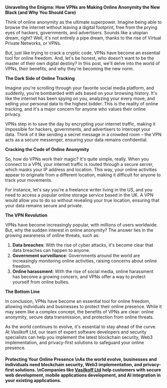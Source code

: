 **Unraveling the Enigma: How VPNs are Making Online Anonymity the New Black (and Why You Should Care)**

Think of online anonymity as the ultimate superpower. Imagine being able to browse the internet without leaving a digital footprint, free from the prying eyes of hackers, governments, and advertisers. Sounds like a utopian dream, right? Well, it's not entirely a pipe dream, thanks to the rise of Virtual Private Networks, or VPNs.

But, just like trying to crack a cryptic code, VPNs have become an essential tool for online freedom. And, let's be honest, who doesn't want to be the master of their own digital destiny? In this post, we'll delve into the world of VPNs, their benefits, and why they're becoming the new norm.

**The Dark Side of Online Tracking**

Imagine you're scrolling through your favorite social media platform, and suddenly, you're bombarded with ads based on your browsing history. It's like the internet has been spying on you, analyzing your every move, and selling your personal data to the highest bidder. This is the reality of online tracking, and it's a major concern for anyone who values their online privacy.

VPNs step in to save the day by encrypting your internet traffic, making it impossible for hackers, governments, and advertisers to intercept your data. Think of it like sending a secret message in a crowded room – the VPN acts as a secure messenger, ensuring your data remains confidential.

**Cracking the Code of Online Anonymity**

So, how do VPNs work their magic? It's quite simple, really. When you connect to a VPN, your internet traffic is routed through a secure server, which masks your IP address and location. This way, your online activities appear to originate from a different location, making it difficult for anyone to track your movements.

For instance, let's say you're a freelance writer living in the US, and you need to access a popular online storage service based in the UK. A VPN would allow you to do so without revealing your true location, ensuring that your data remains secure and private.

**The VPN Revolution**

VPNs have become increasingly popular, with millions of users worldwide. But, why the sudden interest in online anonymity? The answer lies in the growing awareness of online threats, such as:

1. **Data breaches**: With the rise of cyber attacks, it's become clear that data breaches can happen to anyone.
2. **Government surveillance**: Governments around the world are increasingly monitoring online activities, raising concerns about online freedom.
3. **Online harassment**: With the rise of social media, online harassment has become a growing concern, and VPNs offer a way to protect yourself from online bullies.

**The Bottom Line**

In conclusion, VPNs have become an essential tool for online freedom, allowing individuals and businesses to protect their online presence. While it may seem like a complex concept, the benefits of VPNs are clear: online anonymity, secure data transmission, and protection from online threats.

As the world continues to evolve, it's essential to stay ahead of the curve. At Vasilkoff Ltd, our team of expert software developers and security specialists can help you implement the latest blockchain security, Web3 implementation, and privacy-first solutions to safeguard your online presence.

#### **Protecting Your Online Presence**  \nAs the world evolve, businesses and individuals need **blockchain security, Web3 implementation, and privacy-first solutions**.  \nCompanies like **[Vasilkoff Ltd](https://vasilkoff.com)** help customers with **secure web development, mobile applications development, and AI integration in your existing applications.**